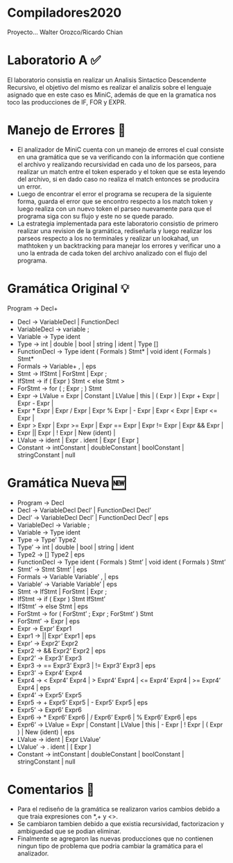 # Compiladores2020
Proyecto... Walter Orozco/Ricardo Chian

# Laboratorio A :white_check_mark:

El laboratorio consistia en realizar un Analisis Sintactico Descendente Recursivo, el objetivo del mismo es realizar el analizis sobre el lenguaje asignado que en este caso es MiniC, además de que en la gramatica nos toco las producciones de IF, FOR y EXPR.

# Manejo de Errores :no_entry_sign:

- El analizador de MiniC cuenta con un manejo de errores el cual consiste en una gramática que se va verificando con la información que contiene el archivo y realizando recursividad en cada uno de los parseos, para realizar un match entre el token esperado y el token que se esta leyendo del archivo, si en dado caso no realiza el match entonces se producira un error.
- Luego de encontrar el error el programa se recupera de la siguiente forma, guarda el error que se encontro respecto a los match token y luego realiza con un nuevo token el parseo nuevamente para que el programa siga con su flujo y este no se quede parado.
- La estrategia implementada para este laboratorio consistio de primero realizar una revision de la gramática, rediseñarla y luego realizar los parseos respecto a los no terminales y realizar un lookahad, un mathtoken y un backtracking para manejar los errores y verificar uno a uno la entrada de cada token del archivo analizado con el flujo del programa. 

# Gramática Original :bulb:

Program → Decl+
- Decl → VariableDecl | FunctionDecl
- VariableDecl  → variable ;
- Variable → Type ident
- Type → int | double | bool | string | ident | Type []
- FunctionDecl → Type ident ( Formals ) Stmt* | void ident ( Formals ) Stmt*
- Formals → Variable+ , | eps
- Stmt → IfStmt | ForStmt | Expr ;
- IfStmt → if ( Expr ) Stmt < else Stmt >
- ForStmt → for ( <Expr> ; Expr ; <Expr> ) Stmt
- Expr → LValue = Expr | Constant | LValue | this | ( Expr ) | Expr + Expr | Expr - Expr | 
- Expr * Expr | Expr / Expr | Expr % Expr | - Expr | Expr < Expr | Expr <= Expr |
- Expr > Expr | Expr >= Expr | Expr == Expr | Expr != Expr | Expr && Expr |
- Expr || Expr | ! Expr | New (ident) | 
- LValue → ident | Expr . ident | Expr [ Expr ]
- Constant → intConstant | doubleConstant | boolConstant | stringConstant | null

# Gramática Nueva :new:

- Program → Decl
- Decl → VariableDecl Decl’ | FunctionDecl Decl’
- Decl’ → VariableDecl Decl’ | FunctionDecl Decl’ | eps
- VariableDecl  → Variable ;
- Variable → Type ident
- Type → Type’ Type2
- Type’ → int | double | bool | string | ident 
- Type2 → [] Type2 | eps
- FunctionDecl → Type ident ( Formals ) Stmt’ | void ident ( Formals ) Stmt’
- Stmt’ → Stmt Stmt’ | eps
- Formals → Variable Variable’ , | eps
- Variable’ →  Variable Variable’ | eps
- Stmt → IfStmt | ForStmt | Expr ;
- IfStmt → if ( Expr ) Stmt IfStmt’
- IfStmt’ → else Stmt | eps
- ForStmt → for ( ForStmt’  ; Expr ; ForStmt’  ) Stmt
- ForStmt’ → Expr | eps
- Expr →  Expr’ Expr1
- Expr1 → || Expr’ Expr1 | eps
- Expr’ → Expr2’ Expr2
- Expr2 → && Expr2’ Expr2 | eps
- Expr2’ → Expr3’ Expr3
- Expr3 → == Expr3’ Expr3 | != Expr3’ Expr3 | eps
- Expr3’ → Expr4’ Expr4
- Expr4 → < Expr4’ Expr4 | > Expr4’ Expr4 | <= Expr4’ Expr4 | >= Expr4’ Expr4 | eps
- Expr4’ →  Expr5’ Expr5
- Expr5 → + Expr5’ Expr5 | - Expr5’ Expr5 | eps
- Expr5’ → Expr6’ Expr6
- Expr6 → * Expr6’ Expr6 | / Expr6’ Expr6 | % Expr6’ Expr6 | eps
- Expr6’ → LValue = Expr |  Constant | LValue | this | - Expr | ! Expr | ( Expr ) |  New (ident) | eps
- LValue → ident | Expr LValue’
- LValue’ → . ident | [ Expr ]
- Constant → intConstant | doubleConstant | boolConstant | stringConstant | null


# Comentarios :newspaper:

- Para el rediseño de la gramática se realizaron varios cambios debido a que traia expresiones con *,+ y <>.
- Se cambiaron tambien debido a que existia recursividad, factorizacion y ambiguedad que se podian eliminar.
- Finalmente se agregaron las nuevas producciones que no contienen ningun tipo de problema que podria cambiar la gramática para el analizador.
